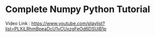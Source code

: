 # Complete Numpy Python Tutorial

Video Link : https://www.youtube.com/playlist?list=PLXjLRhmBpeaDcU1vCUxzgFeOd6DSUiB1p
